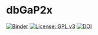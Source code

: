 # dbGaP2x

[![Binder](http://35.229.102.164/badge.svg)](http://35.229.102.164/v2/gh/gversmee/dbGaP2x/master?filepath=dbGaP2x%2FdbGaP2x.ipynb)
[![License: GPL v3](https://img.shields.io/badge/License-GPL%20v3-blue.svg)](https://www.gnu.org/licenses/gpl-3.0)
[![DOI](https://zenodo.org/badge/153461909.svg)](https://zenodo.org/badge/latestdoi/153461909)
